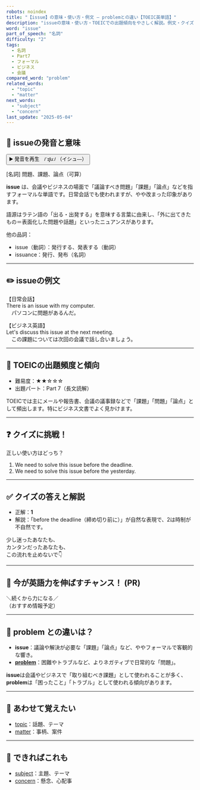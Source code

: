 ```yaml
---
robots: noindex
title: "【issue】の意味・使い方・例文 ― problemとの違い【TOEIC英単語】"
description: "issueの意味・使い方・TOEICでの出題傾向をやさしく解説。例文・クイズ付きでproblemとの違いもわかりやすく学べます。"
word: "issue"
part_of_speech: "名詞"
difficulty: "2"
tags:
  - 名詞
  - Part7
  - フォーマル
  - ビジネス
  - 会議
compared_word: "problem"
related_words:
  - "topic"
  - "matter"
next_words:
  - "subject"
  - "concern"
last_update: "2025-05-04"
---
```


## 🔰 issueの発音と意味

<button class="play-audio" onclick="playTTS('issue')">
  <span class="play-audio-main">
    ▶️ 発音を再生　/ˈɪʃuː/
  </span>
  <span class="play-audio-sub">
    （イシュ―）
  </span>
</button>

[名詞] 問題、課題、論点（可算）

**issue** は、会議やビジネスの場面で「議論すべき問題」「課題」「論点」などを指すフォーマルな単語です。日常会話でも使われますが、やや改まった印象があります。

語源はラテン語の「出る・出発する」を意味する言葉に由来し、「外に出てきたもの＝表面化した問題や話題」といったニュアンスがあります。

他の品詞：  
- issue（動詞）：発行する、発表する（動詞）
- issuance：発行、発布（名詞）

---

## ✏️ issueの例文

【日常会話】  
There is an issue with my computer.  
　パソコンに問題があるんだ。

【ビジネス英語】  
Let's discuss this issue at the next meeting.  
　この課題については次回の会議で話し合いましょう。

---

## 🎯 TOEICの出題頻度と傾向

- 難易度：★★☆☆☆
- 出題パート：Part 7（長文読解）

TOEICでは主にメールや報告書、会議の議事録などで「課題」「問題」「論点」として頻出します。特にビジネス文書でよく見かけます。

---

## ❓ クイズに挑戦！

正しい使い方はどっち？

1. We need to solve this issue before the deadline.  
2. We need to solve this issue before the yesterday.

---

## ✅ クイズの答えと解説

- 正解：**1**
- 解説：「before the deadline（締め切り前に）」が自然な表現で、2は時制が不自然です。

少し迷ったあなたも、  
カンタンだったあなたも、  
この流れを止めないで👇️

---

## 🚀 今が英語力を伸ばすチャンス！ (PR)

<div class="info-center">
＼続くから力になる／<br>  
（おすすめ情報予定）
</div>

---

## 🤔  problem との違いは？

- **issue**：議論や解決が必要な「課題」「論点」など、ややフォーマルで客観的な響き。
- **[problem](/word/problem/)**：困難やトラブルなど、よりネガティブで日常的な「問題」。

**issue**は会議やビジネスで「取り組むべき課題」として使われることが多く、**problem**は「困ったこと」「トラブル」として使われる傾向があります。

---

## 🧩 あわせて覚えたい

- [topic](/word/topic/)：話題、テーマ
- [matter](/word/matter/)：事柄、案件

---

## 📖 できればこれも

- [subject](/word/subject/)：主題、テーマ
- [concern](/word/concern/)：懸念、心配事

<!-- cvid: aid36_bid33 -->

